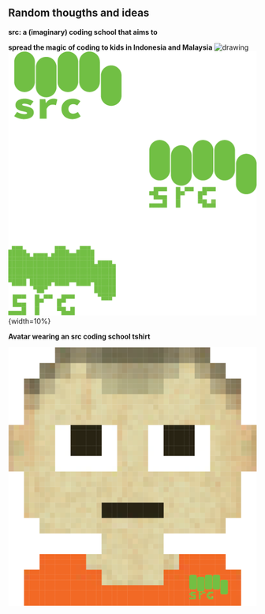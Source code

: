 ## Random thougths and ideas

**src: a (imaginary) coding school that aims to**

**spread the magic of coding to kids in Indonesia and Malaysia** 
<img src="drawing.jpg" alt="drawing" width="200px"/>
![src logo](src_mult.png){width=10%}






**Avatar wearing an src coding school tshirt** 

![src tshirt](avatar.png)
